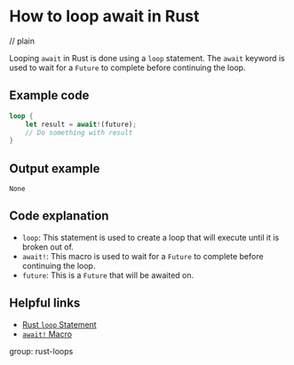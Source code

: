 # How to loop await in Rust
// plain

Looping `await` in Rust is done using a `loop` statement. The `await` keyword is used to wait for a `Future` to complete before continuing the loop.

## Example code

```rust
loop {
    let result = await!(future);
    // Do something with result
}
```

## Output example

```
None
```

## Code explanation

- `loop`: This statement is used to create a loop that will execute until it is broken out of.
- `await!`: This macro is used to wait for a `Future` to complete before continuing the loop.
- `future`: This is a `Future` that will be awaited on.

## Helpful links
- [Rust `loop` Statement](https://doc.rust-lang.org/book/ch03-05-control-flow.html#loops)
- [`await!` Macro](https://docs.rs/futures/0.1.25/futures/macro.await.html)

group: rust-loops